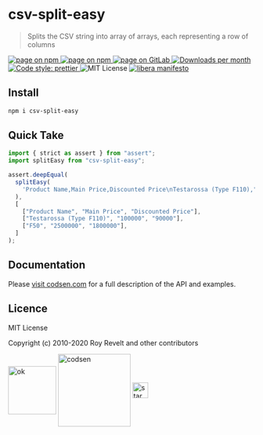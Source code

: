 # csv-split-easy

> Splits the CSV string into array of arrays, each representing a row of columns

<div class="package-badges">
  <a href="https://www.npmjs.com/package/csv-split-easy" rel="nofollow noreferrer noopener">
    <img src="https://img.shields.io/badge/-npm-blue?style=flat-square" alt="page on npm">
  </a>
  <a href="https://codsen.com/os/csv-split-easy" rel="nofollow noreferrer noopener">
    <img src="https://img.shields.io/badge/-Codsen-blue?style=flat-square" alt="page on npm">
  </a>
  <a href="https://gitlab.com/codsen/codsen/tree/master/packages/csv-split-easy" rel="nofollow noreferrer noopener">
    <img src="https://img.shields.io/badge/-GitLab-blue?style=flat-square" alt="page on GitLab">
  </a>
  <a href="https://npmcharts.com/compare/csv-split-easy?interval=30" rel="nofollow noreferrer noopener" target="_blank">
    <img src="https://img.shields.io/npm/dm/csv-split-easy.svg?style=flat-square" alt="Downloads per month">
  </a>
  <a href="https://prettier.io" rel="nofollow noreferrer noopener" target="_blank">
    <img src="https://img.shields.io/badge/code_style-prettier-brightgreen.svg?style=flat-square" alt="Code style: prettier">
  </a>
  <img src="https://img.shields.io/badge/licence-MIT-brightgreen.svg?style=flat-square" alt="MIT License">
  <a href="https://liberamanifesto.com" rel="nofollow noreferrer noopener" target="_blank">
    <img src="https://img.shields.io/badge/libera-manifesto-lightgrey.svg?style=flat-square" alt="libera manifesto">
  </a>
</div>

## Install

```bash
npm i csv-split-easy
```

## Quick Take

```js
import { strict as assert } from "assert";
import splitEasy from "csv-split-easy";

assert.deepEqual(
  splitEasy(
    'Product Name,Main Price,Discounted Price\nTestarossa (Type F110),"100,000","90,000"\nF50,"2,500,000","1,800,000"'
  ),
  [
    ["Product Name", "Main Price", "Discounted Price"],
    ["Testarossa (Type F110)", "100000", "90000"],
    ["F50", "2500000", "1800000"],
  ]
);
```

## Documentation

Please [visit codsen.com](https://codsen.com/os/csv-split-easy/) for a full description of the API and examples.

## Licence

MIT License

Copyright (c) 2010-2020 Roy Revelt and other contributors

<img src="https://codsen.com/images/png-codsen-ok.png" width="98" alt="ok" align="center"> <img src="https://codsen.com/images/png-codsen-1.png" width="148" alt="codsen" align="center"> <img src="https://codsen.com/images/png-codsen-star-small.png" width="32" alt="star" align="center">

